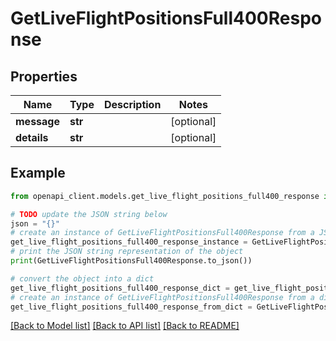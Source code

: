 # GetLiveFlightPositionsFull400Response


## Properties

Name | Type | Description | Notes
------------ | ------------- | ------------- | -------------
**message** | **str** |  | [optional] 
**details** | **str** |  | [optional] 

## Example

```python
from openapi_client.models.get_live_flight_positions_full400_response import GetLiveFlightPositionsFull400Response

# TODO update the JSON string below
json = "{}"
# create an instance of GetLiveFlightPositionsFull400Response from a JSON string
get_live_flight_positions_full400_response_instance = GetLiveFlightPositionsFull400Response.from_json(json)
# print the JSON string representation of the object
print(GetLiveFlightPositionsFull400Response.to_json())

# convert the object into a dict
get_live_flight_positions_full400_response_dict = get_live_flight_positions_full400_response_instance.to_dict()
# create an instance of GetLiveFlightPositionsFull400Response from a dict
get_live_flight_positions_full400_response_from_dict = GetLiveFlightPositionsFull400Response.from_dict(get_live_flight_positions_full400_response_dict)
```
[[Back to Model list]](../README.md#documentation-for-models) [[Back to API list]](../README.md#documentation-for-api-endpoints) [[Back to README]](../README.md)


